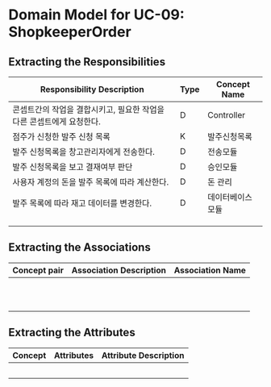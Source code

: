 # Domain Model for UC-09: ShopkeeperOrder

## Extracting the Responsibilities

| Responsibility Description                                   | Type | Concept Name |
| ------------------------------------------------------------ | ---- | ------------ |
| 콘셉트간의 작업을 결합시키고, 필요한 작업을 다른 콘셉트에게 요청한다.  |  D  | Controller   |
| 점주가 신청한 발주 신청 목록        | K   | 발주신청목록    |
| 발주 신청목록을 창고관리자에게 전송한다.  | D  | 전송모듈     |
| 발주 신청목록을 보고 결재여부 판단   |  D   | 승인모듈   |
| 사용자 계정의 돈을 발주 목록에 따라 계산한다.                   | D  | 돈 관리 |
| 발주 목록에 따라 재고 데이터를 변경한다.                        | D    | 데이터베이스 모듈  |
|                                                              |      |              |
|                                                              |      |              |
|                                                              |      |              |

## Extracting the Associations

| Concept pair | Association Description | Association Name |
| ------------------ | ----------------------- | ---------------- |
|  |      |  |
|    |    |  |
|    |       |     |
|    |   |       |
|   |             |                  |
|            |      |           |                         |                  |
|            |      |           |                         |                  |
|            |      |           |                         |                  |
|            |      |           |                         |                  |
|            |      |           |                         |                  |
|            |      |           |                         |                  |

## Extracting the Attributes

| Concept | Attributes | Attribute Description |
| ------- | ---------- | --------------------- |
|   |   |             |
|   | |                       |
|         |            |                       |
|         |            |                       |
|         |            |                       |

